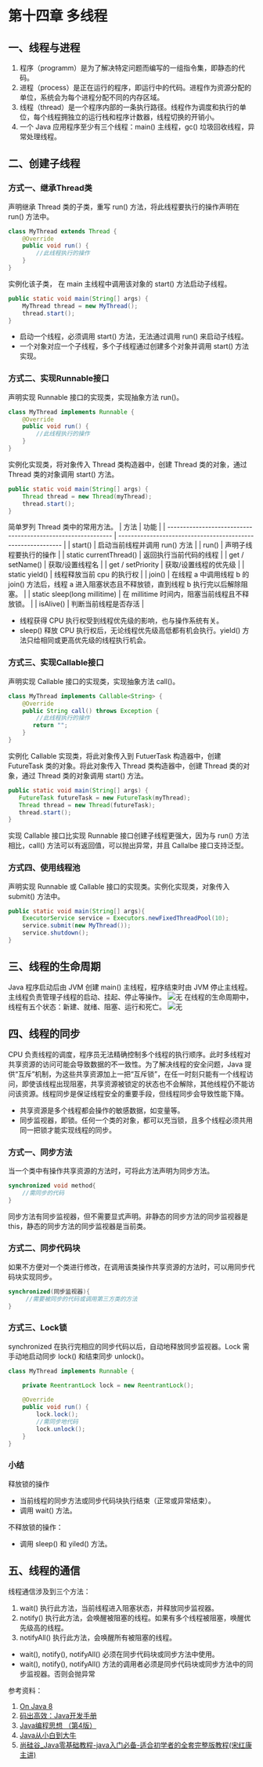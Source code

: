 # 第十四章 多线程

## 一、线程与进程
1. 程序（programm）是为了解决特定问题而编写的一组指令集，即静态的代码。
2. 进程（process）是正在运行的程序，即运行中的代码。进程作为资源分配的单位，系统会为每个进程分配不同的内存区域。
3. 线程（thread）是一个程序内部的一条执行路径。线程作为调度和执行的单位，每个线程拥独立的运行栈和程序计数器，线程切换的开销小。
4. 一个 Java 应用程序至少有三个线程：main() 主线程，gc() 垃圾回收线程，异常处理线程。
## 二、创建子线程
### 方式一、继承Thread类
声明继承 Thread 类的子类，重写 run() 方法，将此线程要执行的操作声明在 run() 方法中。
```java
class MyThread extends Thread {
    @Override
    public void run() {
        //此线程执行的操作
    }
}
```
实例化该子类， 在 main 主线程中调用该对象的 start() 方法启动子线程。
```java
public static void main(String[] args) {
	MyThread thread = new MyThread();
    thread.start();
}
```
- 启动一个线程，必须调用 start() 方法，无法通过调用 run() 来启动子线程。
- 一个对象对应一个子线程，多个子线程通过创建多个对象并调用 start() 方法实现。

### 方式二、实现Runnable接口
声明实现 Runnable 接口的实现类，实现抽象方法 run()。
```java
class MyThread implements Runnable {
    @Override
    public void run() {
        //此线程执行的操作
    }
}
```
实例化实现类，将对象传入 Thread 类构造器中，创建 Thread 类的对象，通过 Thread 类的对象调用 start() 方法。
```java
public static void main(String[] args) {
	Thread thread = new Thread(myThread);
    thread.start();
}
```
简单罗列 Thread 类中的常用方法。
| 方法                                                         | 功能                                                         |
| ------------------------------------------------------------ | ------------------------------------------------------------ |
| start()                                                      | 启动当前线程并调用 run() 方法                                |
| run()                                                        | 声明子线程要执行的操作                                       |
| static currentThread()                                       | 返回执行当前代码的线程                                       |
| get / setName()                                              | 获取/设置线程名                                              |
| get / setPriority                                            | 获取/设置线程的优先级                                        |
| static yield()                                               | 线程释放当前 cpu 的执行权                                    |
| join()                                                       | 在线程 a 中调用线程 b 的 join() 方法后，线程 a 进入阻塞状态且不释放锁，直到线程 b 执行完以后解除阻塞。 |
| static sleep(long millitime)                                 | 在 millitime 时间内，阻塞当前线程且不释放锁。                |
| isAlive()                                                    | 判断当前线程是否存活                                         |

- 线程获得 CPU 执行权受到线程优先级的影响，也与操作系统有关。                                                  
- sleep() 释放 CPU 执行权后，无论线程优先级高低都有机会执行。yield() 方法只给相同或更高优先级的线程执行机会。                                                          
### 方式三、实现Callable接口                             
声明实现 Callable 接口的实现类，实现抽象方法 call()。       

```java
class MyThread implements Callable<String> {
    @Override
    public String call() throws Exception {
   		//此线程执行的操作
       return "";
    }
}
```

实例化 Callable 实现类，将此对象传入到 FutuerTask 构造器中，创建 FutureTask 类的对象。将此对象传入 Thread 类构造器中，创建 Thread 类的对象，通过 Thread 类的对象调用 start() 方法。
 ```java
public static void main(String[] args) {
	FutureTask futureTask = new FutureTask(myThread);
    Thread thread = new Thread(futureTask);
    thread.start();
}
 ```
实现 Callable 接口比实现 Runnable 接口创建子线程更强大，因为与 run() 方法相比，call() 方法可以有返回值，可以抛出异常，并且 Callalbe 接口支持泛型。
### 方式四、使用线程池
声明实现 Runnable 或 Callable 接口的实现类。实例化实现类，对象传入 submit() 方法中。
```java
public static void main(String[] args){
	ExecutorService service = Executors.newFixedThreadPool(10);
	service.submit(new MyThread());
	service.shutdown();
}
```
## 三、线程的生命周期
Java 程序启动后由 JVM 创建 main() 主线程，程序结束时由 JVM 停止主线程。主线程负责管理子线程的启动、挂起、停止等操作。
![无](E:\BaiduNetdiskDownload\Typora\Java\14.多线程.assets\20210327140157493.png#pic_center)
在线程的生命周期中，线程有五个状态：新建、就绪、阻塞、运行和死亡。
![无](E:\BaiduNetdiskDownload\Typora\Java\14.多线程.assets\watermark,type_ZmFuZ3poZW5naGVpdGk,shadow_10,text_aHR0cHM6Ly9ibG9nLmNzZG4ubmV0L20wXzUzNzg0MTUx,size_16,color_FFFFFF,t_70#pic_center.png)

## 四、线程的同步
CPU 负责线程的调度，程序员无法精确控制多个线程的执行顺序。此时多线程对共享资源的访问可能会导致数据的不一致性。为了解决线程的安全问题，Java 提供“互斥”机制，为这些共享资源加上一把“互斥锁”，在任一时刻只能有一个线程访问，即使该线程出现阻塞，共享资源被锁定的状态也不会解除，其他线程仍不能访问该资源。线程同步是保证线程安全的重要手段，但线程同步会导致性能下降。
- 共享资源是多个线程都会操作的敏感数据，如变量等。
- 同步监视器，即锁。任何一个类的对象，都可以充当锁，且多个线程必须共用同一把锁才能实现线程的同步。
### 方式一、同步方法
当一个类中有操作共享资源的方法时，可将此方法声明为同步方法。
```java
synchronized void method{
	//需同步的代码
}
```
同步方法有同步监视器，但不需要显式声明。非静态的同步方法的同步监视器是 this，静态的同步方法的同步监视器是当前类。
### 方式二、同步代码块
如果不方便对一个类进行修改，在调用该类操作共享资源的方法时，可以用同步代码块实现同步。
```java
synchronized(同步监视器){
     //需要被同步的代码或调用第三方类的方法
}
```
### 方式三、Lock锁  
synchronized 在执行完相应的同步代码以后，自动地释放同步监视器。Lock 需手动地启动同步 lock() 和结束同步 unlock()。
```java
class MyThread implements Runnable {
    
    private ReentrantLock lock = new ReentrantLock();

    @Override
    public void run() {
        lock.lock();
        //需同步地代码
        lock.unlock();
    }
}
```
### 小结
释放锁的操作
- 当前线程的同步方法或同步代码块执行结束（正常或异常结束）。
- 调用 wait() 方法。

不释放锁的操作：
- 调用 sleep() 和 yiled() 方法。

## 五、线程的通信
线程通信涉及到三个方法：
1. wait() 执行此方法，当前线程进入阻塞状态，并释放同步监视器。
2. notify() 执行此方法，会唤醒被阻塞的线程。如果有多个线程被阻塞，唤醒优先级高的线程。
3. notifyAll() 执行此方法，会唤醒所有被阻塞的线程。
- wait(), notify(), notifyAll() 必须在同步代码块或同步方法中使用。
- wait(), notify(), notifyAll() 方法的调用者必须是同步代码块或同步方法中的同步监视器。否则会抛异常

参考资料：

1. [On Java 8](https://book.douban.com/subject/30217317/)
2. [码出高效：Java开发手册](https://book.douban.com/subject/30333948/)
3. [Java编程思想 （第4版）](https://book.douban.com/subject/2130190/)
4. [Java从小白到大牛](https://www.ituring.com.cn/book/2480/)
5. [尚硅谷_Java零基础教程-java入门必备-适合初学者的全套完整版教程(宋红康主讲)](https://www.bilibili.com/video/BV1Kb411W75N?p=180)